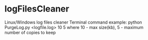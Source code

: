 # logFilesCleaner
Linux/Windows log files cleaner
Terminal command example:
    python PurgeLog.py <logfile.log> 10 5
  where 10 - max size(kb), 5 - maximum number of copies to keep
